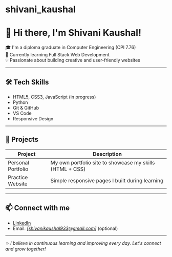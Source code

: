 # shivani_kaushal
# 👋 Hi there, I'm Shivani Kaushal!

🎓 I'm a diploma graduate in Computer Engineering (CPI 7.76)  
🚀 Currently learning Full Stack Web Development  
💡 Passionate about building creative and user-friendly websites

---

## 🛠️ Tech Skills

- HTML5, CSS3, JavaScript (in progress)
- Python 
- Git & GitHub
- VS Code
- Responsive Design

---

## 📌 Projects

| Project | Description |
|--------|-------------|
| Personal Portfolio | My own portfolio site to showcase my skills (HTML + CSS) |
| Practice Website | Simple responsive pages I built during learning |

---

## 📫 Connect with me

- [LinkedIn](https://www.linkedin.com/in/shivani-kaushal-556231305/)
- Email: *[shivanikaushal933@gmail.com]* (optional)

---

_✨ I believe in continuous learning and improving every day. Let's connect and grow together!_
